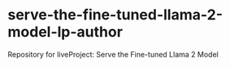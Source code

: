 # serve-the-fine-tuned-llama-2-model-lp-author
Repository for liveProject: Serve the Fine-tuned Llama 2 Model
